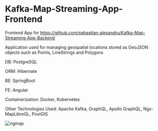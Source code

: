 # Kafka-Map-Streaming-App-Frontend

Frontend App for https://github.com/sebastian-alexandru/Kafka-Map-Streaming-App-Backend

Application used for managing geospatial locations stored as GeoJSON objects such as Points, LineStrings and Polygons

DB: PostgreSQL

ORM: Hibernate

BE: SpringBoot

FE: Angular

Containerization: Docker, Kubernetes

Other Technologies Used: Apache Kafka, GraphQL, Apollo GraphQL, Ngx-MapLibreGL, PostGIS

![ngmap](https://user-images.githubusercontent.com/101641598/224861236-6d4049ed-57d1-405c-8a2e-1a1bf806704d.png)
